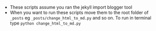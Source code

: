 - These scripts assume you ran the jekyll import blogger tool
- When you want to run these scripts move them to the root folder of `_posts` eg `_posts/change_html_to_md.py` and so on.  To run in terminal type `python change_html_to_md.py` 